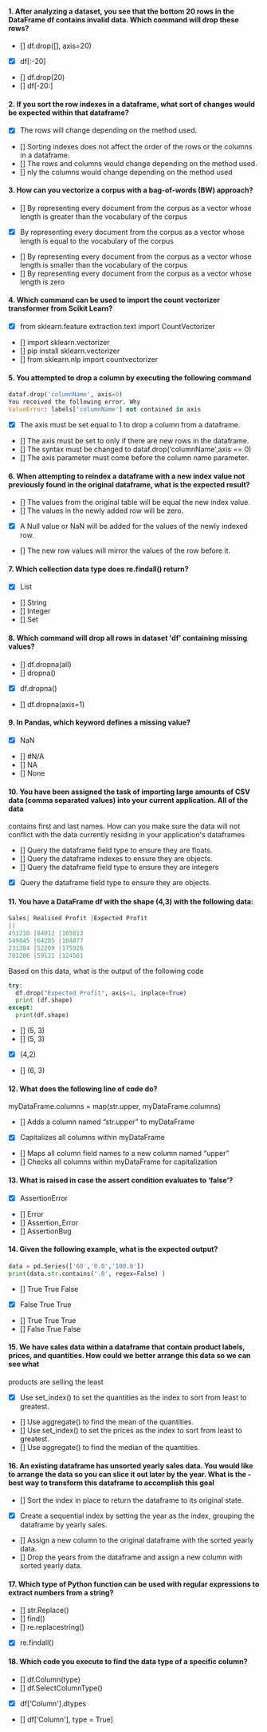 
#### 1. After analyzing a dataset, you see that the bottom 20 rows in the DataFrame df contains invalid data. Which command will drop these rows?
- [] df.drop([], axis=20)
- [x] df[:-20]
- [] df.drop(20)
- [] df[-20:]


#### 2. If you sort the row indexes in a dataframe, what sort of changes would be expected within that dataframe?
- [x] The rows will change depending on the method used.
- [] Sorting indexes does not affect the order of the rows or the columns in a dataframe.
- [] The rows and columns would change depending on the method used.
- [] nly the columns would change depending on the method used


#### 3. How can you vectorize a corpus with a bag-of-words (BW) approach?
- [] By representing every document from the corpus as a vector whose length is greater than the vocabulary of the corpus
- [x] By representing every document from the corpus as a vector whose length is equal to the vocabulary of the corpus
- [] By representing every document from the corpus as a vector whose length is smaller than the vocabulary of the corpus
- [] By representing every document from the corpus as a vector whose length is zero


#### 4. Which command can be used to import the count vectorizer transformer from Scikit Learn?
- [x] from sklearn.feature extraction.text import CountVectorizer
- [] import sklearn.vectorizer
- [] pip install sklearn.vectorizer
- [] from sklearn.nlp import countvectorizer


#### 5. You attempted to drop a column by executing the following command

```python
dataf.drop('columnName', axis=0)
You received the following error. Why
ValueError: labels['columnName'] not contained in axis
```
- [x] The axis must be set equal to 1 to drop a column from a dataframe.
- [] The axis must be set to  only if there are new rows in the dataframe.
- [] The syntax must be changed to dataf.drop(‘columnName',axis == 0)
- [] The axis parameter must come before the column name parameter.


#### 6. When attempting to reindex a dataframe with a new index value not previously found in the original dataframe, what is the expected result?
- [] The values from the original table will be equal the new index value.
- [] The values in the newly added row will be zero.
- [x] A Null value or NaN will be added for the values of the newly indexed row.
- [] The new row values will mirror the values of the row before it.


#### 7. Which collection data type does re.findall() return?
- [x] List
- [] String
- [] Integer
- [] Set


#### 8. Which command will drop all rows in dataset 'df’ containing missing values?
- [] df.dropna(all)
- [] dropna()
- [x] df.dropna()
- [] df.dropna(axis=1)


#### 9. In Pandas, which keyword defines a missing value?
- [x] NaN
- [] #N/A
- [] NA
- [] None


#### 10. You have been assigned the task of importing large amounts of CSV data (comma separated values) into your current application. All of the data
contains first and last names. How can you make sure the data will not conflict with the data currently residing in your application's dataframes
- [] Query the dataframe field type to ensure they are floats.
- [] Query the dataframe indexes to ensure they are objects.
- [] Query the dataframe field type to ensure they are integers
- [x] Query the dataframe field type to ensure they are objects.


#### 11. You have a DataFrame df with the shape (4,3) with the following data:

```python
Sales| Realised Profit |Expected Profit
||
451210 |84012 |165813
549845 |64205 |104877
231384 |52209 |175926
781206 |59121 |124561
```
Based on this data, what is the output of the following code

```python
try:
  df.drop("Expected Profit", axis=1, inplace=True)
  print (df.shape)
except:
  print(df.shape)
```
- [] (5, 3)
- [] (5, 3)
- [x] (4,2)
- [] (6, 3)


#### 12. What does the following line of code do?
myDataFrame.columns = map(str.upper, myDataFrame.columns)
- [] Adds a column named “str.upper” to myDataFrame
- [x] Capitalizes all columns within myDataFrame
- [] Maps all column field names to a new column named “upper”
- [] Checks all columns within myDataFrame for capitalization


#### 13. What is raised in case the assert condition evaluates to ‘false’?
- [x] AssertionError
- [] Error
- [] Assertion_Error
- [] AssertionBug


#### 14. Given the following example, what is the expected output?

```python
data = pd.Series(['60','0.0','100.0'])
print(data.str.contains('.0', regex=False) )
```
- [] True
True
False
- [x] False
True
True
- [] True
True
True
- [] False
True
False


#### 15. We have sales data within a dataframe that contain product labels, prices, and quantities. How could we better arrange this data so we can see what
products are selling the least
- [x] Use set_index() to set the quantities as the index to sort from least to greatest.
- [] Use aggregate() to find the mean of the quantities.
- [] Use set_index() to set the prices as the index to sort from least to greatest.
- [] Use aggregate() to find the median of the quantities.


#### 16. An existing dataframe has unsorted yearly sales data. You would like to arrange the data so you can slice it out later by the year. What is the -best way to transform this dataframe to accomplish this goal
- [] Sort the index in place to return the dataframe to its original state.
- [x] Create a sequential index by setting the year as the index, grouping the dataframe by yearly sales.
- [] Assign a new column to the original dataframe with the sorted yearly data.
- [] Drop the years from the dataframe and assign a new column with sorted yearly data.


#### 17. Which type of Python function can be used with regular expressions to extract numbers from a string?
- [] str.Replace()
- [] find()
- [] re.replacestring()
- [x] re.findall()


#### 18. Which code you execute to find the data type of a specific column?
- [] df.Column(type)
- [] df.SelectColumnType()
- [x] df[‘Column'].dtypes
- [] df[‘Column'], type = True]